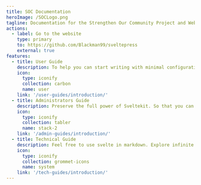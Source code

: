 ```yaml
---
title: SOC Documentation
heroImage: /SOCLogo.png
tagline: Documentation for the Strengthen Our Community Project and Website.
actions:
  - label: Go to the website
    type: primary
    to: https://github.com/Blackman99/sveltepress
    external: true
features:
  - title: User Guide
    description: To help you can start writing with minimal configuration
    icon:
      type: iconify
      collection: carbon
      name: user
    link: '/user-guides/introduction/'
  - title: Administrators Guide
    description: Preserve the full power of Sveltekit. So that you can do more than SSG
    icon:
      type: iconify
      collection: tabler
      name: stack-2
    link: '/admin-guides/introduction/'
  - title: Technical Guide
    description: Feel free to use svelte in markdown. Explore infinite possibilities.
    icon:
      type: iconify
      collection: grommet-icons
      name: system
    link: '/tech-guides/introduction/'
---
```

